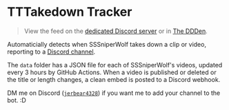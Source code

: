 # TTTakedown Tracker
> View the feed on the [dedicated Discord server](https://discord.gg/VhsUBKyvwT) or in [The DDDen](https://discord.gg/2GR9UFsyBk).

Automaticially detects when SSSniperWolf takes down a clip or video, reporting to a [Discord channel](https://discord.gg/VhsUBKyvwT).

The `data` folder has a JSON file for each of SSSniperWolf's videos, updated every 3 hours by GitHub Actions. When a video is published or deleted or the title or length changes, a clean embed is posted to a Discord webhook.

DM me on Discord ([`jerbear4328`](https://discord.gg/2GR9UFsyBk)) if you want me to add your channel to the bot. :D